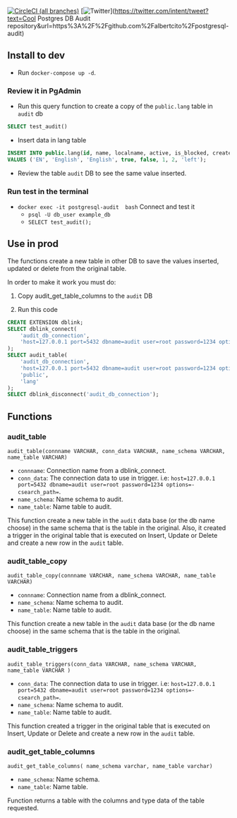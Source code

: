 [![CircleCI (all branches)](https://img.shields.io/circleci/project/github/albertcito/postgresql-audit.svg)](https://circleci.com/gh/albertcito/postgresql-audit) [![Twitter](https://img.shields.io/twitter/url?style=social)](https://twitter.com/intent/tweet?text=Cool Postgres DB Audit repository&url=https%3A%2F%2Fgithub.com%2Falbertcito%2Fpostgresql-audit)


## Install to dev

- Run `docker-compose up -d`.

### Review it in PgAdmin
- Run this query function to create a copy of the `public.lang` table in `audit` db
``` sql
SELECT test_audit()
```
- Insert data in lang table
```sql
INSERT INTO public.lang(id, name, localname, active, is_blocked, created_by, updated_by, type)
VALUES ('EN', 'English', 'English', true, false, 1, 2, 'left');
```

- Review the table `audit` DB to see the same value inserted.

### Run test in the terminal

- `docker exec -it postgresql-audit  bash`
Connect and test it
	- `psql -U db_user example_db`
	- `SELECT test_audit();`

## Use in prod

The functions create a new table in other DB to save the values inserted, updated or delete from the original table.

In order to make it work you must do:

1. Copy audit_get_table_columns to the `audit` DB

2. Run this code
```sql
CREATE EXTENSION dblink;
SELECT dblink_connect(
	'audit_db_connection',
	'host=127.0.0.1 port=5432 dbname=audit user=root password=1234 options=-csearch_path='
);
SELECT audit_table(
	'audit_db_connection',
	'host=127.0.0.1 port=5432 dbname=audit user=root password=1234 options=-csearch_path=',
	'public',
	'lang'
);
SELECT dblink_disconnect('audit_db_connection');
```

## Functions

### audit_table

`audit_table(connname VARCHAR, conn_data VARCHAR, name_schema VARCHAR, name_table VARCHAR)`
- `connname`: Connection name from a dblink_connect.
- `conn_data`: The connection data to use in trigger. i.e: `host=127.0.0.1 port=5432 dbname=audit user=root password=1234 options=-csearch_path=`.
- `name_schema`: Name schema to audit.
- `name_table`: Name table to audit.

This function create a new table in the `audit` data base (or the db name choose) in the same schema that is the table in the original. Also, it created a trigger in the original table that is executed on Insert, Update or Delete and create a new row in the `audit` table.

### audit_table_copy

`audit_table_copy(connname VARCHAR, name_schema VARCHAR, name_table VARCHAR)`
- `connname`: Connection name from a dblink_connect.
- `name_schema`: Name schema to audit.
- `name_table`: Name table to audit.

This function create a new table in the `audit` data base (or the db name choose) in the same schema that is the table in the original.

### audit_table_triggers

`audit_table_triggers(conn_data VARCHAR, name_schema VARCHAR, name_table VARCHAR )`
- `conn_data`: The connection data to use in trigger. i.e: `host=127.0.0.1 port=5432 dbname=audit user=root password=1234 options=-csearch_path=`.
- `name_schema`: Name schema to audit.
- `name_table`: Name table to audit.

This function created a trigger in the original table that is executed on Insert, Update or Delete and create a new row in the `audit` table.

### audit_get_table_columns
`audit_get_table_columns( name_schema varchar, name_table varchar)`
- `name_schema`: Name schema.
- `name_table`: Name table.

Function returns a table with the columns and type data of the table requested.

